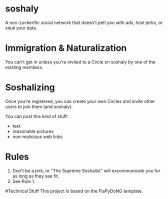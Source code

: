 # soshaly
A non-zuckerific social network that doesn't pelt you with ads, host jerks, or steal your data.

# Immigration & Naturalization
You can't get in unless you're invited to a Circle on soshaly by one of the existing members.

# Soshalizing
Once you're registered, you can create your own Circles and invite other users to join them (and soshaly).

You can post this kind of stuff:
- text
- reasonable pictures
- non-malicious web links

# Rules
1. Don't be a jerk, or "The Supreme Soshalist" will excommunicate you for as long as they see fit.
2. See Rule 1.

#Technical Stuff
This project is based on the FlaPyDoNG template.
